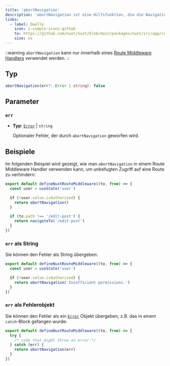 ```yaml
---
title: 'abortNavigation'
description: 'abortNavigation ist eine Hilfsfunktion, die die Navigation verhindert und bei Bedarf einen Fehler wirft.'
links:
  - label: Quelle
    icon: i-simple-icons-github
    to: https://github.com/nuxt/nuxt/blob/main/packages/nuxt/src/app/composables/router.ts
    size: xs
---
```


::warning
`abortNavigation` kann nur innerhalb eines [Route Middleware Handlers](/docs/de/guide/directory-structure/middleware) verwendet werden.
::

## Typ

```ts
abortNavigation(err?: Error | string): false
```

## Parameter

### `err`

- **Typ**: [`Error`](https://developer.mozilla.org/pl/docs/Web/JavaScript/Reference/Global_Objects/Error) | `string`

  Optionaler Fehler, der durch `abortNavigation` geworfen wird.

## Beispiele

Im folgenden Beispiel wird gezeigt, wie man `abortNavigation` in einem Route Middleware Handler verwenden kann, um unbefugten Zugriff auf eine Route zu verhindern:

```ts [middleware/auth.ts]
export default defineNuxtRouteMiddleware((to, from) => {
  const user = useState('user')

  if (!user.value.isAuthorized) {
    return abortNavigation()
  }

  if (to.path !== '/edit-post') {
    return navigateTo('/edit-post')
  }
})
```

### `err` als String

Sie können den Fehler als String übergeben:

```ts [middleware/auth.ts]
export default defineNuxtRouteMiddleware((to, from) => {
  const user = useState('user')

  if (!user.value.isAuthorized) {
    return abortNavigation('Insufficient permissions.')
  }
})
```

### `err` als Fehlerobjekt

Sie können den Fehler als ein [`Error`](https://developer.mozilla.org/pl/docs/Web/JavaScript/Reference/Global_Objects/Error) Objekt übergeben, z.B. das in einem `catch`-Block gefangen wurde:

```ts [middleware/auth.ts]
export default defineNuxtRouteMiddleware((to, from) => {
  try {
    /* code that might throw an error */
  } catch (err) {
    return abortNavigation(err)
  }
})
```